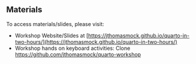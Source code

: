 ## Materials

To access materials/slides, please visit:

- Workshop Website/Slides at [https://jthomasmock.github.io/quarto-in-two-hours/](https://jthomasmock.github.io/quarto-in-two-hours/)
- Workshop hands on keyboard activities: Clone https://github.com/jthomasmock/quarto-workshop